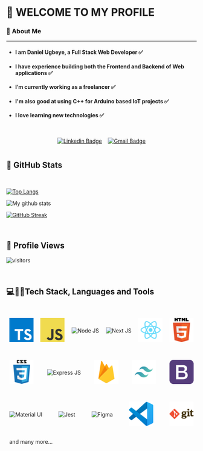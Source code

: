 <!-- README FILE CODE -->

<!-- WAKING HAND WITH GOOD TO HAVE YOU TEXT-->

# 👋 WELCOME TO MY PROFILE

<!--ABOUT ME CODE-->

### 🌱 **About Me**

---

- #### I am Daniel Ugbeye, a Full Stack Web Developer ✅

- #### I have experience building both the Frontend and Backend of Web applications ✅

- #### I’m currently working as a freelancer ✅

- #### I'm also good at using C++ for Arduino based IoT projects ✅

- #### I love learning new technologies ✅

<br>

<!-- SOCIAL MEDIA HANDLES -->

<div style=" display: flex; column-gap: 16px; justify-content: center; flex-wrap: wrap;">

[![Linkedin Badge](https://img.shields.io/badge/-DanielUgbeye-blue?style=flat-square&logo=Linkedin&logoColor=white&link=https://www.linkedin.com/in/danielugbeye/)](https://www.linkedin.com/in/danielugbeye/)

[![Gmail Badge](https://img.shields.io/badge/-ugbeyellionz@gmail.com-c14438?style=flat-square&logo=Gmail&logoColor=white&link=mailto:ugbeyellionz@gmail.com)](mailto:ugbeyellionz@gmail.com)

</div>

<!-- STATISTICS ABOUT PROFILE -->

## 📶 GitHub Stats

<br>

<!--  TOP LANGUAGES STATISTICS -->

[![Top Langs](https://github-readme-stats.vercel.app/api/top-langs/?username=DanUgbeye&theme=dark&layout=compact&align=center&width=100%)](https://github.com/anuraghazra/github-readme-stats)

<!-- GITHUB STATISTICS -->

![My github stats](https://github-readme-stats.vercel.app/api?username=DanUgbeye&show_icons=true&title_color=fff&icon_color=79ff97&text_color=9f9f9f&bg_color=151515&count_private=true&width=40%&align=center)

<!--  CONTRIBUTION AND STREAK BLOCK -->

[![GitHub Streak](https://github-readme-streak-stats.herokuapp.com/?user=DanUgbeye&currStreakNum=2FD3EB&fire=pink&sideLabels=F00&theme=nightowl)](https://git.io/streak-stats)

<br>

<!--  PROFILES VIEWS -->

## 🌱 **Profile Views**

![visitors](https://profile-counter.glitch.me/DanUgbeye/count.svg?align=center)

<br>

<!-- STACK, LANUAGES AND TOOLS -->

## 💻👨‍💻Tech Stack, Languages and Tools

<br>

<div
  style="display: flex; row-gap: 16px; column-gap: 16px; justify-content: space-between; align-items: center; flex-wrap: wrap; padding-inline: 8px;"
>
  <!-- TYPESCRIPT -->

<img
    src="https://raw.githubusercontent.com/github/explore/80688e429a7d4ef2fca1e82350fe8e3517d3494d/topics/typescript/typescript.png"
    alt="Typescript"
    title="Typescript"
    height="64px"
    style="  "
  />

  <!-- JAVASCRIPT -->

<img
    src="https://raw.githubusercontent.com/github/explore/80688e429a7d4ef2fca1e82350fe8e3517d3494d/topics/javascript/javascript.png"
    alt="Javascript"
    title="Javascript"
    height="64px"
    style="  "
  />

  <!-- NODE -->

<img
    src="https://static-00.iconduck.com/assets.00/node-js-icon-454x512-nztofx17.png"
    alt="Node JS"
    title="Node JS"
    height="64px"
    style="  "
  />

  <!-- NEXT JS -->

<img
    src="https://seeklogo.com/images/N/next-js-icon-logo-EE302D5DBD-seeklogo.com.png"
    alt="Next JS"
    title="Next JS"
    height="64px"
    style="  "
  />

  <!-- REACT -->

<img
    src="https://raw.githubusercontent.com/github/explore/80688e429a7d4ef2fca1e82350fe8e3517d3494d/topics/react/react.png"
    alt="React"
    title="React"
    height="64px"
    style="  "
  />

  <!-- HTML -->

<img
    src="https://raw.githubusercontent.com/github/explore/80688e429a7d4ef2fca1e82350fe8e3517d3494d/topics/html/html.png"
    alt="HTML"
    title="HTML"
    height="64px"
    style="  "
  />

  <!-- CSS -->

<img
    src="https://raw.githubusercontent.com/github/explore/80688e429a7d4ef2fca1e82350fe8e3517d3494d/topics/css/css.png"
    alt="CSS"
    title="CSS"
    height="64px"
    style="  "
  />

  <!-- EXPRESS JS -->

<img
    src="https://images.tute.io/media/topics/icons/express-js.png"
    alt="Express JS"
    title="Express JS"
    height="64px"
    style="  "
  />

  <!-- FIREBASE -->

<img
    src="https://raw.githubusercontent.com/github/explore/80688e429a7d4ef2fca1e82350fe8e3517d3494d/topics/firebase/firebase.png"
    alt="Firebase"
    title="Firebase"
    height="64px"
    style="  "
  />

  <!-- TAILWIND CSS -->

<img
    src="https://raw.githubusercontent.com/github/explore/80688e429a7d4ef2fca1e82350fe8e3517d3494d/topics/tailwind/tailwind.png"
    alt="Tailwind CSS"
    title="Tailwind CSS"
    height="64px"
    style="  "
  />

  <!-- BOOTSTRAP -->

<img
    src="https://raw.githubusercontent.com/github/explore/80688e429a7d4ef2fca1e82350fe8e3517d3494d/topics/bootstrap/bootstrap.png"
    alt="Bootstrap"
    title="Bootstrap"
    height="64px"
    style="  "
  />

  <!-- MATERIAL UI -->

<img
    src="https://raw.githubusercontent.com/danielcranney/readme-generator/main/public/icons/skills/materialui-colored.svg"
    alt="Material UI"
    title="Material UI"
    height="64px"
    style="  "
  />

  <!-- JEST -->

<img
    src="https://iconape.com/wp-content/png_logo_vector/jest-logo.png"
    alt="Jest"
    title="Jest"
    height="64px"
    style="  "
  />

  <!-- FIGMA -->

<img
    src="https://raw.githubusercontent.com/danielcranney/readme-generator/main/public/icons/skills/figma-colored.svg"
    alt="Figma"
    title="Figma"
    height="64px"
    style="  "
  />

  <!-- VS CODE -->

<img
    src="https://raw.githubusercontent.com/github/explore/80688e429a7d4ef2fca1e82350fe8e3517d3494d/topics/visual-studio-code/visual-studio-code.png"
    alt="VS Code"
    title="VS Code"
    height="64px"
    style="  "
  />

  <!-- GIT -->

<img
    src="https://raw.githubusercontent.com/github/explore/80688e429a7d4ef2fca1e82350fe8e3517d3494d/topics/git/git.png"
    alt="Git"
    title="Git"
    height="64px"
    style="  "
  />

  <!-- GRAPHQL -->

<!-- <img
    src="https://raw.githubusercontent.com/danielcranney/readme-generator/main/public/icons/skills/graphql-colored.svg"
    alt="GraphQL"
    title="GraphQL"
    height="64px"
    style="  "
  /> -->

<div>and many more...</div>

</div>
